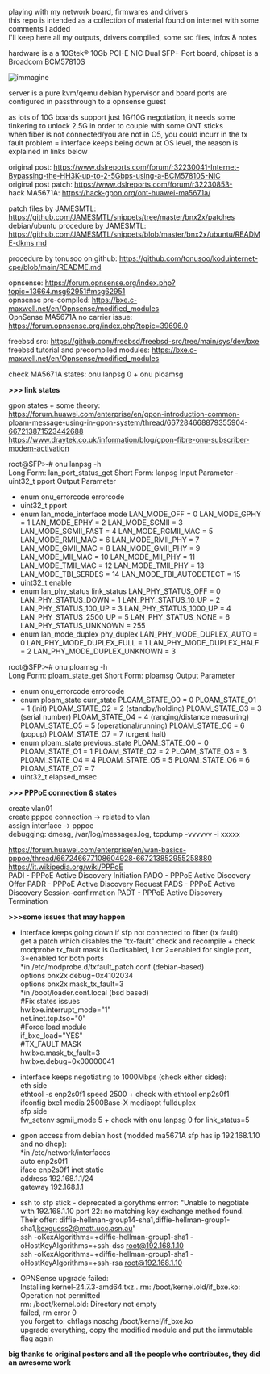 playing with my network board, firmwares and drivers  
this repo is intended as a collection of material found on internet with some comments I added  
I'll keep here all my outputs, drivers compiled, some src files, infos & notes  
  
hardware is a a 10Gtek® 10Gb PCI-E NIC Dual SFP+ Port board, chipset is a Broadcom BCM57810S  
  
![immagine](https://github.com/user-attachments/assets/a4325746-ef76-478f-abaf-d6eac02da406)  
  
server is a pure kvm/qemu debian hypervisor and board ports are configured in passthrough to a opnsense guest  
  
as lots of 10G boards support just 1G/10G negotiation, it needs some tinkering to unlock 2.5G in order to couple with some ONT sticks  
when fiber is not connected/you are not in O5, you could incurr in the tx fault problem = interface keeps being down at OS level, the reason is explained in links below  
  
original post: https://www.dslreports.com/forum/r32230041-Internet-Bypassing-the-HH3K-up-to-2-5Gbps-using-a-BCM57810S-NIC  
original post patch: https://www.dslreports.com/forum/r32230853-  
hack MA5671A: https://hack-gpon.org/ont-huawei-ma5671a/  
  
patch files by JAMESMTL: https://github.com/JAMESMTL/snippets/tree/master/bnx2x/patches  
debian/ubuntu procedure by JAMESMTL: https://github.com/JAMESMTL/snippets/blob/master/bnx2x/ubuntu/README-dkms.md  
  
procedure by tonusoo on github: https://github.com/tonusoo/koduinternet-cpe/blob/main/README.md  
  
opnsense: https://forum.opnsense.org/index.php?topic=13664.msg62951#msg62951  
opnsense pre-compiled: https://bxe.c-maxwell.net/en/Opnsense/modified_modules  
OpnSense MA5671A no carrier issue: https://forum.opnsense.org/index.php?topic=39696.0  
  
freebsd src: https://github.com/freebsd/freebsd-src/tree/main/sys/dev/bxe  
freebsd tutorial and precompiled modules: https://bxe.c-maxwell.net/en/Opnsense/modified_modules  
  
  
check MA5671A states: onu lanpsg 0 + onu ploamsg  
  
**>>> link states**
  
gpon states + some theory:  
https://forum.huawei.com/enterprise/en/gpon-introduction-common-ploam-message-using-in-gpon-system/thread/667284668879355904-667213871523442688  
https://www.draytek.co.uk/information/blog/gpon-fibre-onu-subscriber-modem-activation  
  
root@SFP:~# onu lanpsg -h  
Long Form: lan_port_status_get
Short Form: lanpsg
Input Parameter - uint32_t pport
Output Parameter
- enum onu_errorcode errorcode
- uint32_t pport
- enum lan_mode_interface mode
   LAN_MODE_OFF = 0
   LAN_MODE_GPHY = 1
   LAN_MODE_EPHY = 2
   LAN_MODE_SGMII = 3
   LAN_MODE_SGMII_FAST = 4
   LAN_MODE_RGMII_MAC = 5
   LAN_MODE_RMII_MAC = 6
   LAN_MODE_RMII_PHY = 7
   LAN_MODE_GMII_MAC = 8
   LAN_MODE_GMII_PHY = 9
   LAN_MODE_MII_MAC = 10
   LAN_MODE_MII_PHY = 11
   LAN_MODE_TMII_MAC = 12
   LAN_MODE_TMII_PHY = 13
   LAN_MODE_TBI_SERDES = 14
   LAN_MODE_TBI_AUTODETECT = 15
- uint32_t enable
- enum lan_phy_status link_status
   LAN_PHY_STATUS_OFF = 0
   LAN_PHY_STATUS_DOWN = 1
   LAN_PHY_STATUS_10_UP = 2
   LAN_PHY_STATUS_100_UP = 3
   LAN_PHY_STATUS_1000_UP = 4
   LAN_PHY_STATUS_2500_UP = 5
   LAN_PHY_STATUS_NONE = 6
   LAN_PHY_STATUS_UNKNOWN = 255
- enum lan_mode_duplex phy_duplex
   LAN_PHY_MODE_DUPLEX_AUTO = 0
   LAN_PHY_MODE_DUPLEX_FULL = 1
   LAN_PHY_MODE_DUPLEX_HALF = 2
   LAN_PHY_MODE_DUPLEX_UNKNOWN = 3
  
root@SFP:~# onu ploamsg -h  
Long Form: ploam_state_get
Short Form: ploamsg
Output Parameter
- enum onu_errorcode errorcode
- enum ploam_state curr_state
   PLOAM_STATE_O0 = 0 
   PLOAM_STATE_O1 = 1 (init) 
   PLOAM_STATE_O2 = 2 (standby/holding) 
   PLOAM_STATE_O3 = 3 (serial number) 
   PLOAM_STATE_O4 = 4 (ranging/distance measuring) 
   PLOAM_STATE_O5 = 5 (operational/running) 
   PLOAM_STATE_O6 = 6 (popup) 
   PLOAM_STATE_O7 = 7 (urgent halt) 
- enum ploam_state previous_state
   PLOAM_STATE_O0 = 0
   PLOAM_STATE_O1 = 1
   PLOAM_STATE_O2 = 2
   PLOAM_STATE_O3 = 3
   PLOAM_STATE_O4 = 4
   PLOAM_STATE_O5 = 5
   PLOAM_STATE_O6 = 6
   PLOAM_STATE_O7 = 7
- uint32_t elapsed_msec
  
  
**>>> PPPoE connection & states**
  
create vlan01  
create pppoe connection -> related to vlan  
assign interface -> pppoe  
debugging: dmesg, /var/log/messages.log, tcpdump -vvvvvv -i xxxxx  
  
https://forum.huawei.com/enterprise/en/wan-basics-pppoe/thread/667246677108604928-667213852955258880  
https://it.wikipedia.org/wiki/PPPoE  
PADI - PPPoE Active Discovery Initiation
PADO - PPPoE Active Discovery Offer
PADR - PPPoE Active Discovery Request
PADS - PPPoE Active Discovery Session-confirmation
PADT - PPPoE Active Discovery Termination 
  
****>>>some issues that may happen****  
  
- interface keeps going down if sfp not connected to fiber (tx fault):  
get a patch which disables the "tx-fault" check and recompile + check modprobe
tx_fault mask is 0=disabled, 1 or 2=enabled for single port, 3=enabled for both ports  
*in /etc/modprobe.d/txfault_patch.conf (debian-based)  
options bnx2x debug=0x4102034  
options bnx2x mask_tx_fault=3  
*in /boot/loader.conf.local (bsd based)  
#Fix states issues  
hw.bxe.interrupt_mode="1"  
net.inet.tcp.tso="0"  
#Force load module  
if_bxe_load="YES"  
#TX_FAULT MASK  
hw.bxe.mask_tx_fault=3  
hw.bxe.debug=0x00000041  

  
- interface keeps negotiating to 1000Mbps (check either sides):  
eth side  
ethtool -s enp2s0f1 speed 2500 + check with ethtool enp2s0f1  
ifconfig bxe1 media 2500Base-X mediaopt fullduplex  
sfp side  
fw_setenv sgmii_mode 5 + check with onu lanpsg 0 for link_status=5  
  
- gpon access from debian host (modded ma5671A sfp has ip 192.168.1.10 and no dhcp):  
*in /etc/network/interfaces  
auto enp2s0f1  
iface enp2s0f1 inet static  
       address 192.168.1.1/24  
       gateway 192.168.1.1  
  
- ssh to sfp stick - deprecated algorythms errror: "Unable to negotiate with 192.168.1.10 port 22: no matching key exchange method found. Their offer: diffie-hellman-group14-sha1,diffie-hellman-group1-sha1,kexguess2@matt.ucc.asn.au"  
ssh -oKexAlgorithms=+diffie-hellman-group1-sha1 -oHostKeyAlgorithms=+ssh-dss root@192.168.1.10  
ssh -oKexAlgorithms=+diffie-hellman-group1-sha1 -oHostKeyAlgorithms=+ssh-rsa root@192.168.1.10
  
- OPNSense upgrade failed:  
Installing kernel-24.7.3-amd64.txz...rm: /boot/kernel.old/if_bxe.ko: Operation not permitted  
rm: /boot/kernel.old: Directory not empty  
 failed, rm error 0  
you forget to: chflags noschg /boot/kernel/if_bxe.ko  
upgrade everything, copy the modified module and put the immutable flag again  
  
  
**big thanks to original posters and all the people who contributes, they did an awesome work**  
  
